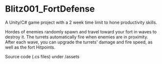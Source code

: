 # Blitz001_FortDefense
 
A Unity/C# game project with a 2 week time limit to hone productivity skills.

Hordes of enemies randomly spawn and travel toward your fort in waves to destroy it. The turrets automatically fire when enemies are in proximity. After each wave, you can upgrade the turrets' damage and fire speed, as well as the fort Hitpoints.

Source code (.cs files) under /assets
